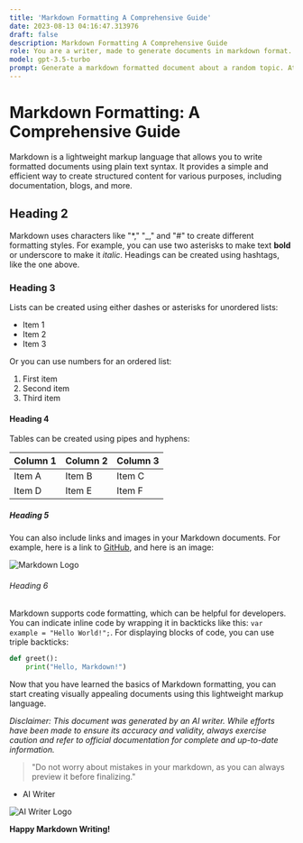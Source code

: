 ```yaml
---
title: 'Markdown Formatting A Comprehensive Guide'
date: 2023-08-13 04:16:47.313976
draft: false
description: Markdown Formatting A Comprehensive Guide
role: You are a writer, made to generate documents in markdown format. It is very important that all of the documents you generate are in valid markdown format.
model: gpt-3.5-turbo
prompt: Generate a markdown formatted document about a random topic. At the bottom, include a disclaimer explaining that the document was generated by you. The first line of the document should be the title. Make sure that the entire document is in proper markdown format, using a mix of various tags to make the document visually appealing.
---
```


# Markdown Formatting: A Comprehensive Guide

Markdown is a lightweight markup language that allows you to write formatted documents using plain text syntax. It provides a simple and efficient way to create structured content for various purposes, including documentation, blogs, and more.

## Heading 2

Markdown uses characters like "*," "_," and "#" to create different formatting styles. For example, you can use two asterisks to make text **bold** or underscore to make it _italic_. Headings can be created using hashtags, like the one above.

### Heading 3

Lists can be created using either dashes or asterisks for unordered lists:

- Item 1
- Item 2
- Item 3

Or you can use numbers for an ordered list:

1. First item
2. Second item
3. Third item

#### Heading 4

Tables can be created using pipes and hyphens:

| Column 1 | Column 2 | Column 3 |
| ---------|----------|----------|
|  Item A  |  Item B  |  Item C  |
|  Item D  |  Item E  |  Item F  |

##### Heading 5

You can also include links and images in your Markdown documents. For example, here is a link to [GitHub](https://github.com/), and here is an image:
  
![Markdown Logo](https://upload.wikimedia.org/wikipedia/commons/4/48/Markdown-mark.svg)

###### Heading 6

Markdown supports code formatting, which can be helpful for developers. You can indicate inline code by wrapping it in backticks like this: `var example = "Hello World!";`. For displaying blocks of code, you can use triple backticks:

```python
def greet():
    print("Hello, Markdown!")
```

Now that you have learned the basics of Markdown formatting, you can start creating visually appealing documents using this lightweight markup language.

*Disclaimer: This document was generated by an AI writer. While efforts have been made to ensure its accuracy and validity, always exercise caution and refer to official documentation for complete and up-to-date information.*

> "Do not worry about mistakes in your markdown, as you can always preview it before finalizing."

- AI Writer

![AI Writer Logo](https://yourimagelink.com)

**Happy Markdown Writing!**